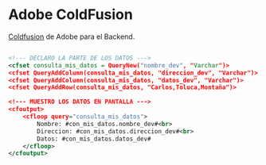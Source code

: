 # Adobe ColdFusion 

[Coldfusion](https://www.adobe.com/products/coldfusion-family.html) de Adobe para el Backend.

```XML

<!--- DECLARO LA PARTE DE LOS DATOS --->
<cfset consulta_mis_datos = QueryNew("nombre_dev", "Varchar")>
<cfset QueryAddColumn(consulta_mis_datos, "direccion_dev", "Varchar")>
<cfset QueryAddColumn(consulta_mis_datos, "datos_dev", "Varchar")>
<cfset QueryAddRow(consulta_mis_datos, "Carlos,Toluca,Montaña")>

<!--- MUESTRO LOS DATOS EN PANTALLA --->
<cfoutput>
    <cfloop query="consulta_mis_datos">
        Nombre: #con_mis_datos.nombre_dev#<br>
        Direccion: #con_mis_datos.direccion_dev#<br>
        Datos: #con_mis_datos.datos_dev#
    </cfloop>
</cfoutput>
```

